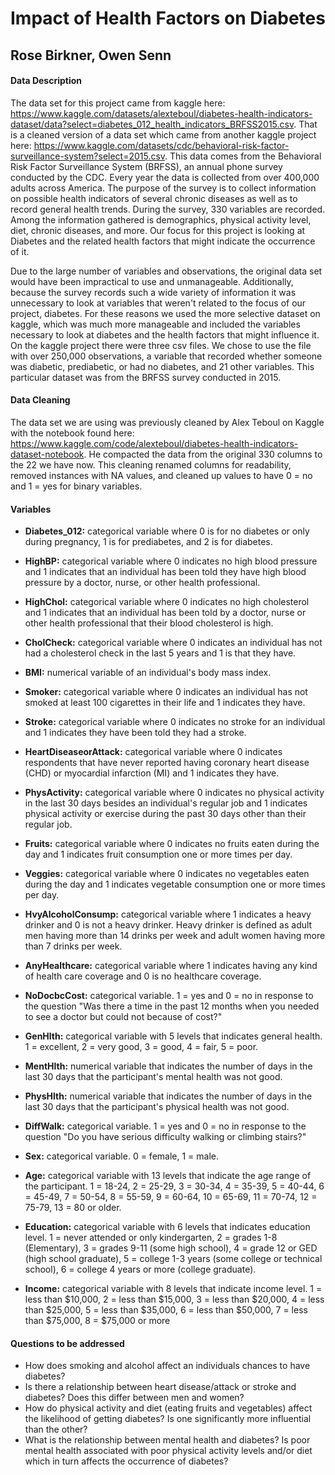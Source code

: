 # Impact of Health Factors on Diabetes

## Rose Birkner, Owen Senn

#### Data Description

The data set for this project came from kaggle here: <https://www.kaggle.com/datasets/alexteboul/diabetes-health-indicators-dataset/data?select=diabetes_012_health_indicators_BRFSS2015.csv>. That is a cleaned version of a data set which came from another kaggle project here: <https://www.kaggle.com/datasets/cdc/behavioral-risk-factor-surveillance-system?select=2015.csv>. This data comes from the Behavioral Risk Factor Surveillance System (BRFSS), an annual phone survey conducted by the CDC. Every year the data is collected from over 400,000 adults across America. The purpose of the survey is to collect information on possible health indicators of several chronic diseases as well as to record general health trends. During the survey, 330 variables are recorded. Among the information gathered is demographics, physical activity level, diet, chronic diseases, and more. Our focus for this project is looking at Diabetes and the related health factors that might indicate the occurrence of it.

Due to the large number of variables and observations, the original data set would have been impractical to use and unmanageable. Additionally, because the survey records such a wide variety of information it was unnecessary to look at variables that weren't related to the focus of our project, diabetes. For these reasons we used the more selective dataset on kaggle, which was much more manageable and included the variables necessary to look at diabetes and the health factors that might influence it. On the kaggle project there were three csv files. We chose to use the file with over 250,000 observations, a variable that recorded whether someone was diabetic, prediabetic, or had no diabetes, and 21 other variables. This particular dataset was from the BRFSS survey conducted in 2015.

#### Data Cleaning

The data set we are using was previously cleaned by Alex Teboul on Kaggle with the notebook found here: https://www.kaggle.com/code/alexteboul/diabetes-health-indicators-dataset-notebook. He compacted the data from the original 330 columns to the 22 we have now. This cleaning renamed columns for readability, removed instances with NA values, and cleaned up values to have 0 = no and 1 = yes for binary variables.

#### Variables

-   **Diabetes_012:** categorical variable where 0 is for no diabetes or only during pregnancy, 1 is for prediabetes, and 2 is for diabetes.

-   **HighBP:** categorical variable where 0 indicates no high blood pressure and 1 indicates that an individual has been told they have high blood pressure by a doctor, nurse, or other health professional.

-   **HighChol:** categorical variable where 0 indicates no high cholesterol and 1 indicates that an individual has been told by a doctor, nurse or other health professional that their blood cholesterol is high.

-   **CholCheck:** categorical variable where 0 indicates an individual has not had a cholesterol check in the last 5 years and 1 is that they have. 

-   **BMI:** numerical variable of an individual's body mass index.

-   **Smoker:** categorical variable where 0 indicates an individual has not smoked at least 100 cigarettes in their life and 1 indicates they have.

-   **Stroke:** categorical variable where 0 indicates no stroke for an individual and 1 indicates they have been told they had a stroke.

-   **HeartDiseaseorAttack:** categorical variable where 0 indicates respondents that have never reported having coronary heart disease (CHD) or myocardial infarction (MI) and 1 indicates they have.

-   **PhysActivity:** categorical variable where 0 indicates no physical activity in the last 30 days besides an individual's regular job and 1 indicates physical activity or exercise during the past 30 days other than their regular job.

-   **Fruits:** categorical variable where 0 indicates no fruits eaten during the day and 1 indicates fruit consumption one or more times per day. 

-   **Veggies:** categorical variable where 0 indicates no vegetables eaten during the day and 1 indicates vegetable consumption one or more times per day. 

-   **HvyAlcoholConsump:** categorical variable where 1 indicates a heavy drinker and 0 is not a heavy drinker. Heavy drinker is defined as adult men having more than 14 drinks per week and adult women having more than 7 drinks per week.

-   **AnyHealthcare:** categorical variable where 1 indicates having any kind of health care coverage and 0 is no healthcare coverage.

-   **NoDocbcCost:** categorical variable. 1 = yes and 0 = no in response to the question "Was there a time in the past 12 months when you needed to see a doctor but could not because of cost?"

-   **GenHlth:** categorical variable with 5 levels that indicates general health. 1 = excellent, 2 = very good, 3 = good, 4 = fair, 5 = poor.

-   **MentHlth:** numerical variable that indicates the number of days in the last 30 days that the participant's mental health was not good.

-   **PhysHlth:** numerical variable that indicates the number of days in the last 30 days that the participant's physical health was not good.

-   **DiffWalk:** categorical variable. 1 = yes and 0 = no in response to the question "Do you have serious difficulty walking or climbing stairs?"

-   **Sex:** categorical variable. 0 = female, 1 = male.

-   **Age:** categorical variable with 13 levels that indicate the age range of the participant. 1 = 18-24, 2 = 25-29, 3 = 30-34, 4 = 35-39, 5 = 40-44, 6 = 45-49, 7 = 50-54, 8 = 55-59, 9 = 60-64, 10 = 65-69, 11 = 70-74, 12 = 75-79, 13 = 80 or older.

-   **Education:** categorical variable with 6 levels that indicates education level. 1 = never attended or only kindergarten, 2 = grades 1-8 (Elementary), 3 = grades 9-11 (some high school), 4 = grade 12 or GED (high school graduate), 5 = college 1-3 years (some college or technical school), 6 = college 4 years or more (college graduate).

-   **Income:** categorical variable with 8 levels that indicate income level. 1 = less than \$10,000, 2 = less than \$15,000, 3 = less than \$20,000, 4 = less than \$25,000, 5 = less than \$35,000, 6 = less than \$50,000, 7 = less than \$75,000, 8 = \$75,000 or more

#### Questions to be addressed

-   How does smoking and alcohol affect an individuals chances to have diabetes?
-   Is there a relationship between heart disease/attack or stroke and diabetes? Does this differ between men and women?
-   How do physical activity and diet (eating fruits and vegetables) affect the likelihood of getting diabetes? Is one significantly more influential than the other?
-   What is the relationship between mental health and diabetes? Is poor mental health associated with poor physical activity levels and/or diet which in turn affects the occurrence of diabetes?

